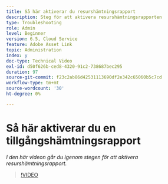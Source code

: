 ```yaml
---
title: Så här aktiverar du resurshämtningsrapport
description: Steg för att aktivera resurshämtningsrapporten
type: Troubleshooting
role: Admin
level: Beginner
version: 6.5, Cloud Service
feature: Adobe Asset Link
topic: Administration
index: y
doc-type: Technical Video
exl-id: d50f626b-ced8-4320-91c2-738687bec295
duration: 97
source-git-commit: f23c2ab86d42531113690df2e342c65060b5c7cd
workflow-type: tm+mt
source-wordcount: '30'
ht-degree: 0%

---
```


# Så här aktiverar du en tillgångshämtningsrapport

*I den här videon går du igenom stegen för att aktivera resurshämtningsrapport.*

>[!VIDEO](https://video.tv.adobe.com/v/335463?quality=12&learn=on)
